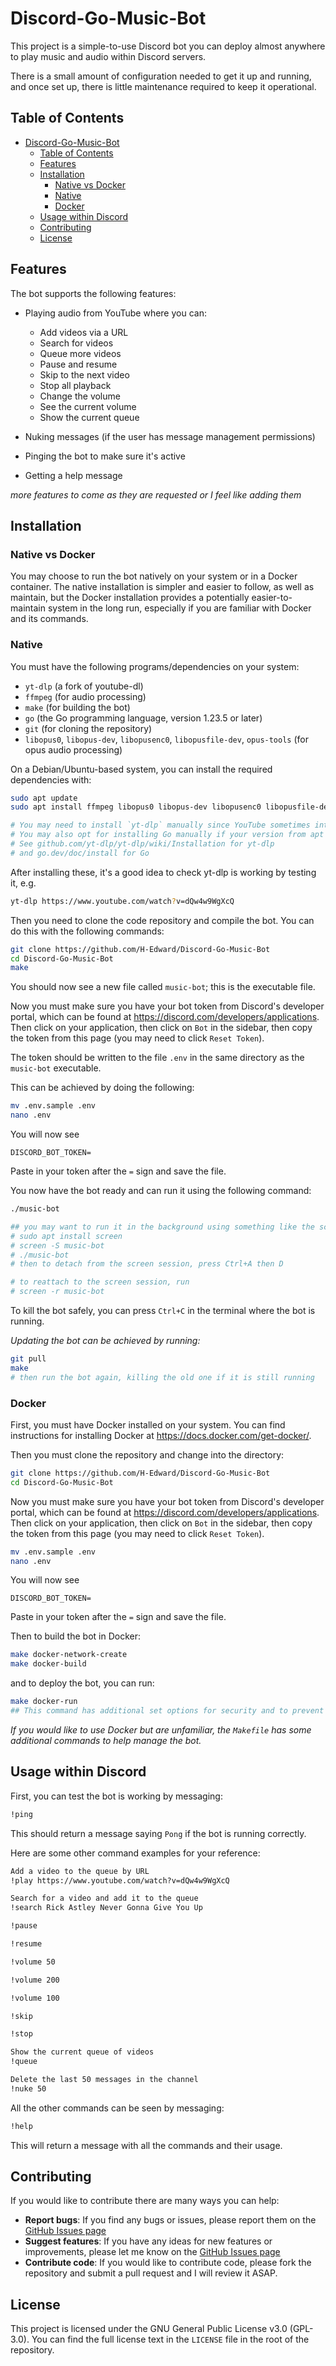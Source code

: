 # Discord-Go-Music-Bot

This project is a simple-to-use Discord bot you can deploy almost anywhere to play music and audio within Discord servers.

There is a small amount of configuration needed to get it up and running, and once set up, there is little maintenance required to keep it operational.

## Table of Contents

- [Discord-Go-Music-Bot](#discord-go-music-bot)
  - [Table of Contents](#table-of-contents)
  - [Features](#features)
  - [Installation](#installation)
    - [Native vs Docker](#native-vs-docker)
    - [Native](#native)
    - [Docker](#docker)
  - [Usage within Discord](#usage-within-discord)
  - [Contributing](#contributing)
  - [License](#license)

## Features

The bot supports the following features:

- Playing audio from YouTube where you can:
  - Add videos via a URL
  - Search for videos
  - Queue more videos
  - Pause and resume
  - Skip to the next video
  - Stop all playback
  - Change the volume
  - See the current volume
  - Show the current queue

- Nuking messages (if the user has message management permissions)

- Pinging the bot to make sure it's active

- Getting a help message

_more features to come as they are requested or I feel like adding them_

## Installation

### Native vs Docker

You may choose to run the bot natively on your system or in a Docker container. The native installation is simpler and easier to follow, as well as maintain, but the Docker installation provides a potentially easier-to-maintain system in the long run, especially if you are familiar with Docker and its commands.

### Native

You must have the following programs/dependencies on your system:

- `yt-dlp` (a fork of youtube-dl)
- `ffmpeg` (for audio processing)
- `make` (for building the bot)
- `go` (the Go programming language, version 1.23.5 or later)
- `git` (for cloning the repository)
- `libopus0`, `libopus-dev`, `libopusenc0`, `libopusfile-dev`, `opus-tools` (for opus audio processing)

On a Debian/Ubuntu-based system, you can install the required dependencies with:

```bash
sudo apt update
sudo apt install ffmpeg libopus0 libopus-dev libopusenc0 libopusfile-dev opus-tools golang make yt-dlp git

# You may need to install `yt-dlp` manually since YouTube sometimes interferes with yt-dlp's video download process.
# You may also opt for installing Go manually if your version from apt is too old.
# See github.com/yt-dlp/yt-dlp/wiki/Installation for yt-dlp
# and go.dev/doc/install for Go
```

After installing these, it's a good idea to check yt-dlp is working by testing it, e.g.

```bash
yt-dlp https://www.youtube.com/watch?v=dQw4w9WgXcQ
```

Then you need to clone the code repository and compile the bot. You can do this with the following commands:

```bash
git clone https://github.com/H-Edward/Discord-Go-Music-Bot
cd Discord-Go-Music-Bot
make
```

You should now see a new file called `music-bot`; this is the executable file.

Now you must make sure you have your bot token from Discord's developer portal,
which can be found at https://discord.com/developers/applications. Then click on your application, then click on `Bot` in the sidebar, then copy the token from this page (you may need to click `Reset Token`).

The token should be written to the file `.env` in the same directory as the `music-bot` executable.

This can be achieved by doing the following:

```bash
mv .env.sample .env 
nano .env
```

You will now see

`DISCORD_BOT_TOKEN=`

Paste in your token after the `=` sign and save the file.

You now have the bot ready and can run it using the following command:

```bash
./music-bot

## you may want to run it in the background using something like the screen command so the bot doesn't stop when you close the terminal
# sudo apt install screen
# screen -S music-bot
# ./music-bot
# then to detach from the screen session, press Ctrl+A then D

# to reattach to the screen session, run
# screen -r music-bot
```

To kill the bot safely, you can press `Ctrl+C` in the terminal where the bot is running.

*Updating the bot can be achieved by running:*

```bash
git pull
make
# then run the bot again, killing the old one if it is still running
```


### Docker

First, you must have Docker installed on your system. You can find instructions for installing Docker at https://docs.docker.com/get-docker/.

Then you must clone the repository and change into the directory:

```bash
git clone https://github.com/H-Edward/Discord-Go-Music-Bot
cd Discord-Go-Music-Bot
```

Now you must make sure you have your bot token from Discord's developer portal,
which can be found at https://discord.com/developers/applications. Then click on your application, then click on `Bot` in the sidebar, then copy the token from this page (you may need to click `Reset Token`).

```bash
mv .env.sample .env 
nano .env
```

You will now see

`DISCORD_BOT_TOKEN=`

Paste in your token after the `=` sign and save the file.

Then to build the bot in Docker:

```bash
make docker-network-create
make docker-build
```

and to deploy the bot, you can run:

```bash
make docker-run
## This command has additional set options for security and to prevent resource hogging
```

_If you would like to use Docker but are unfamiliar, the `Makefile` has some additional commands to help manage the bot._

## Usage within Discord

First, you can test the bot is working by messaging:

```txt
!ping
```

This should return a message saying `Pong` if the bot is running correctly.

Here are some other command examples for your reference:

```txt
Add a video to the queue by URL
!play https://www.youtube.com/watch?v=dQw4w9WgXcQ

Search for a video and add it to the queue
!search Rick Astley Never Gonna Give You Up

!pause

!resume

!volume 50

!volume 200

!volume 100

!skip

!stop

Show the current queue of videos
!queue

Delete the last 50 messages in the channel
!nuke 50
```

All the other commands can be seen by messaging:

```txt
!help
```

This will return a message with all the commands and their usage.

## Contributing

If you would like to contribute there are many ways you can help:

- **Report bugs**: If you find any bugs or issues, please report them on the [GitHub Issues page](https://github.com/H-Edward/Discord-Go-Music-Bot/issues)
- **Suggest features**: If you have any ideas for new features or improvements, please let me know on the [GitHub Issues page](https://github.com/H-Edward/Discord-Go-Music-Bot/issues)
- **Contribute code**: If you would like to contribute code, please fork the repository and submit a pull request and I will review it ASAP.

## License

This project is licensed under the GNU General Public License v3.0 (GPL-3.0). You can find the full license text in the `LICENSE` file in the root of the repository.
